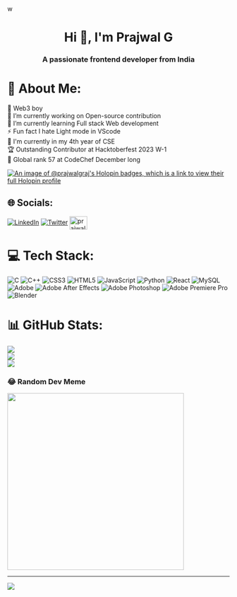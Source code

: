 w<h1 align="center">Hi 👋, I'm Prajwal G</h1>
<h3 align="center">A passionate frontend developer from India</h3>

# 💫 About Me:
🔭 Web3 boy <br> 👾 I’m currently working on Open-source contribution<br>🌱 I’m currently learning Full stack Web development<br>⚡  Fun fact I hate Light mode in VScode<br>📌 I'm currently in my 4th year of CSE<br>🏆 Outstanding Contributor at Hacktoberfest 2023 W-1<br>👾 Global rank 57 at CodeChef December long

[![An image of @prajwalgraj's Holopin badges, which is a link to view their full Holopin profile](https://holopin.me/prajwalgraj)](https://holopin.io/@prajwalgraj)

## 🌐 Socials:
[![LinkedIn](https://img.shields.io/badge/LinkedIn-%230077B5.svg?logo=linkedin&logoColor=white)](https://www.linkedin.com/in/prajwal-g-617908247/) [![Twitter](https://img.shields.io/badge/Twitter-%231DA1F2.svg?logo=Twitter&logoColor=white)](https://twitter.com/Prajwalrajjj) <a href="https://www.codechef.com/users/prajwalraj" target="blank"><img align="center" src="https://cdn.jsdelivr.net/npm/simple-icons@3.1.0/icons/codechef.svg" alt="prajwalraj" height="30" width="40" /></a>

# 💻 Tech Stack:
![C](https://img.shields.io/badge/c-%2300599C.svg?style=flat&logo=c&logoColor=white) ![C++](https://img.shields.io/badge/c++-%2300599C.svg?style=flat&logo=c%2B%2B&logoColor=white) ![CSS3](https://img.shields.io/badge/css3-%231572B6.svg?style=flat&logo=css3&logoColor=white) ![HTML5](https://img.shields.io/badge/html5-%23E34F26.svg?style=flat&logo=html5&logoColor=white) ![JavaScript](https://img.shields.io/badge/javascript-%23323330.svg?style=flat&logo=javascript&logoColor=%23F7DF1E) ![Python](https://img.shields.io/badge/python-3670A0?style=flat&logo=python&logoColor=ffdd54) ![React](https://img.shields.io/badge/react-%2320232a.svg?style=flat&logo=react&logoColor=%2361DAFB) ![MySQL](https://img.shields.io/badge/mysql-%2300000f.svg?style=flat&logo=mysql&logoColor=white) ![Adobe](https://img.shields.io/badge/adobe-%23FF0000.svg?style=flat&logo=adobe&logoColor=white) ![Adobe After Effects](https://img.shields.io/badge/Adobe%20After%20Effects-9999FF.svg?style=flat&logo=Adobe%20After%20Effects&logoColor=white) ![Adobe Photoshop](https://img.shields.io/badge/adobe%20photoshop-%2331A8FF.svg?style=flat&logo=adobe%20photoshop&logoColor=white) ![Adobe Premiere Pro](https://img.shields.io/badge/Adobe%20Premiere%20Pro-9999FF.svg?style=flat&logo=Adobe%20Premiere%20Pro&logoColor=white) ![Blender](https://img.shields.io/badge/blender-%23F5792A.svg?style=flat&logo=blender&logoColor=white)
# 📊 GitHub Stats:
![](https://github-readme-stats.vercel.app/api?username=PrajwalGraj&theme=city_light&hide_border=false&include_all_commits=true&count_private=false)<br/>
![](https://github-readme-streak-stats.herokuapp.com/?user=PrajwalGraj&theme=city_light&hide_border=false)<br/>
![](https://github-readme-stats.vercel.app/api/top-langs/?username=PrajwalGraj&theme=city_light&hide_border=false&include_all_commits=true&count_private=false&layout=compact)

### 😂 Random Dev Meme
<img src='https://randommeme-five.vercel.app/' style="height: 400px;"/>

---
[![](https://visitcount.itsvg.in/api?id=PrajwalGraj&icon=0&color=0)](https://visitcount.itsvg.in)

<!-- Proudly created with GPRM ( https://gprm.itsvg.in ) -->
